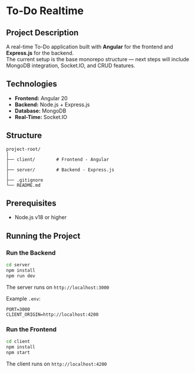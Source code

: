 # To-Do Realtime

## Project Description
A real-time To-Do application built with **Angular** for the frontend and **Express.js** for the backend.  
The current setup is the base monorepo structure — next steps will include MongoDB integration, Socket.IO, and CRUD features.

## Technologies
- **Frontend:** Angular 20
- **Backend:** Node.js + Express.js
- **Database:** MongoDB
- **Real-Time:** Socket.IO

## Structure
```
project-root/
│
├── client/        # Frontend - Angular
│
├── server/        # Backend - Express.js
│
├── .gitignore
└── README.md
```

## Prerequisites
- Node.js v18 or higher

## Running the Project

### Run the Backend
```bash
cd server
npm install
npm run dev
```
The server runs on `http://localhost:3000`  

Example `.env`:
```
PORT=3000
CLIENT_ORIGIN=http://localhost:4200
```

### Run the Frontend
```bash
cd client
npm install
npm start
```
The client runs on `http://localhost:4200`


